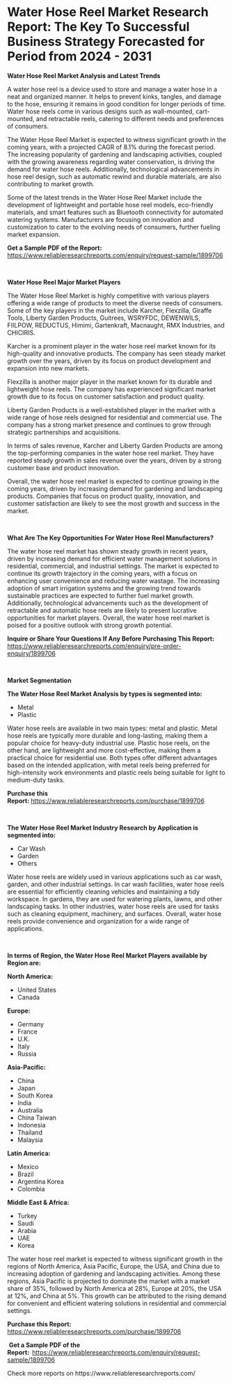 <p><h1>Water Hose Reel Market Research Report: The Key To Successful Business Strategy Forecasted for Period from 2024 - 2031</h1></p><p><strong>Water Hose Reel Market Analysis and Latest Trends</strong></p>
<p><p>A water hose reel is a device used to store and manage a water hose in a neat and organized manner. It helps to prevent kinks, tangles, and damage to the hose, ensuring it remains in good condition for longer periods of time. Water hose reels come in various designs such as wall-mounted, cart-mounted, and retractable reels, catering to different needs and preferences of consumers.</p><p>The Water Hose Reel Market is expected to witness significant growth in the coming years, with a projected CAGR of 8.1% during the forecast period. The increasing popularity of gardening and landscaping activities, coupled with the growing awareness regarding water conservation, is driving the demand for water hose reels. Additionally, technological advancements in hose reel design, such as automatic rewind and durable materials, are also contributing to market growth.</p><p>Some of the latest trends in the Water Hose Reel Market include the development of lightweight and portable hose reel models, eco-friendly materials, and smart features such as Bluetooth connectivity for automated watering systems. Manufacturers are focusing on innovation and customization to cater to the evolving needs of consumers, further fueling market expansion.</p></p>
<p><strong>Get a Sample PDF of the Report:&nbsp;</strong> <a href="https://www.reliableresearchreports.com/enquiry/request-sample/1899706">https://www.reliableresearchreports.com/enquiry/request-sample/1899706</a></p>
<p>&nbsp;</p>
<p><strong>Water Hose Reel Major Market Players</strong></p>
<p><p>The Water Hose Reel Market is highly competitive with various players offering a wide range of products to meet the diverse needs of consumers. Some of the key players in the market include Karcher, Flexzilla, Giraffe Tools, Liberty Garden Products, Guitrees, WSRYFDC, DEWENWILS, FIILPOW, REDUCTUS, Himimi, Gartenkraft, Macnaught, RMX Industries, and CHICIRIS.</p><p>Karcher is a prominent player in the water hose reel market known for its high-quality and innovative products. The company has seen steady market growth over the years, driven by its focus on product development and expansion into new markets.</p><p>Flexzilla is another major player in the market known for its durable and lightweight hose reels. The company has experienced significant market growth due to its focus on customer satisfaction and product quality.</p><p>Liberty Garden Products is a well-established player in the market with a wide range of hose reels designed for residential and commercial use. The company has a strong market presence and continues to grow through strategic partnerships and acquisitions.</p><p>In terms of sales revenue, Karcher and Liberty Garden Products are among the top-performing companies in the water hose reel market. They have reported steady growth in sales revenue over the years, driven by a strong customer base and product innovation.</p><p>Overall, the water hose reel market is expected to continue growing in the coming years, driven by increasing demand for gardening and landscaping products. Companies that focus on product quality, innovation, and customer satisfaction are likely to see the most growth and success in the market.</p></p>
<p>&nbsp;</p>
<p><strong>What Are The Key Opportunities For Water Hose Reel Manufacturers?</strong></p>
<p><p>The water hose reel market has shown steady growth in recent years, driven by increasing demand for efficient water management solutions in residential, commercial, and industrial settings. The market is expected to continue its growth trajectory in the coming years, with a focus on enhancing user convenience and reducing water wastage. The increasing adoption of smart irrigation systems and the growing trend towards sustainable practices are expected to further fuel market growth. Additionally, technological advancements such as the development of retractable and automatic hose reels are likely to present lucrative opportunities for market players. Overall, the water hose reel market is poised for a positive outlook with strong growth potential.</p></p>
<p><strong>Inquire or Share Your Questions If Any Before Purchasing This Report:</strong> <a href="https://www.reliableresearchreports.com/enquiry/pre-order-enquiry/1899706">https://www.reliableresearchreports.com/enquiry/pre-order-enquiry/1899706</a></p>
<p>&nbsp;</p>
<p><strong>Market Segmentation</strong></p>
<p><strong>The Water Hose Reel Market Analysis by types is segmented into:</strong></p>
<p><ul><li>Metal</li><li>Plastic</li></ul></p>
<p><p>Water hose reels are available in two main types: metal and plastic. Metal hose reels are typically more durable and long-lasting, making them a popular choice for heavy-duty industrial use. Plastic hose reels, on the other hand, are lightweight and more cost-effective, making them a practical choice for residential use. Both types offer different advantages based on the intended application, with metal reels being preferred for high-intensity work environments and plastic reels being suitable for light to medium-duty tasks.</p></p>
<p><strong>Purchase this Report:&nbsp;</strong><a href="https://www.reliableresearchreports.com/purchase/1899706">https://www.reliableresearchreports.com/purchase/1899706</a></p>
<p>&nbsp;</p>
<p><strong>The Water Hose Reel Market Industry Research by Application is segmented into:</strong></p>
<p><ul><li>Car Wash</li><li>Garden</li><li>Others</li></ul></p>
<p><p>Water hose reels are widely used in various applications such as car wash, garden, and other industrial settings. In car wash facilities, water hose reels are essential for efficiently cleaning vehicles and maintaining a tidy workspace. In gardens, they are used for watering plants, lawns, and other landscaping tasks. In other industries, water hose reels are used for tasks such as cleaning equipment, machinery, and surfaces. Overall, water hose reels provide convenience and organization for a wide range of applications.</p></p>
<p>&nbsp;</p>
<p><strong>In terms of Region, the Water Hose Reel Market Players available by Region are:</strong></p>
<p>
    <p> <strong> North America: </strong>
        <ul>
            <li>United States</li>
            <li>Canada</li>
        </ul>
        </p> 
    <p> <strong> Europe: </strong>
        <ul>
            <li>Germany</li>
            <li>France</li>
            <li>U.K.</li>
            <li>Italy</li>
            <li>Russia</li>
        </ul>
        </p> 
    <p> <strong> Asia-Pacific: </strong>
        <ul>
            <li>China</li>
            <li>Japan</li>
            <li>South Korea</li>
            <li>India</li>
            <li>Australia</li>
            <li>China Taiwan</li>
            <li>Indonesia</li>
            <li>Thailand</li>
            <li>Malaysia</li>
        </ul>
        </p> 
    <p> <strong> Latin America: </strong>
        <ul>
            <li>Mexico</li>
            <li>Brazil</li>
            <li>Argentina Korea</li>
            <li>Colombia</li>
        </ul>
        </p> 
    <p> <strong> Middle East & Africa: </strong>
        <ul>
            <li>Turkey</li>
            <li>Saudi</li>
            <li>Arabia</li>
            <li>UAE</li>
            <li>Korea</li>
        </ul>
    </p>
    </p>
<p><p>The water hose reel market is expected to witness significant growth in the regions of North America, Asia Pacific, Europe, the USA, and China due to increasing adoption of gardening and landscaping activities. Among these regions, Asia Pacific is projected to dominate the market with a market share of 35%, followed by North America at 28%, Europe at 20%, the USA at 12%, and China at 5%. This growth can be attributed to the rising demand for convenient and efficient watering solutions in residential and commercial settings.</p></p>
<p><strong>Purchase this Report: </strong><a href="https://www.reliableresearchreports.com/purchase/1899706">https://www.reliableresearchreports.com/purchase/1899706</a></p>
<p>&nbsp;<strong>Get a Sample PDF of the Report:&nbsp;&nbsp;</strong><a href="https://www.reliableresearchreports.com/enquiry/request-sample/1899706">https://www.reliableresearchreports.com/enquiry/request-sample/1899706</a></p>
<p><strong></strong></p>
<p>Check more reports on https://www.reliableresearchreports.com/</p>
